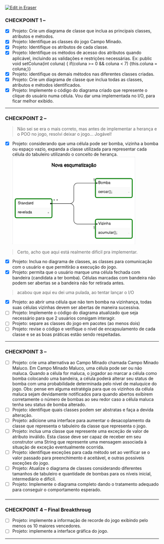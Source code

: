 <p><a target="_blank" href="https://app.eraser.io/workspace/r0Ycd1dM9fH9k5vtRZ8n" id="edit-in-eraser-github-link"><img alt="Edit in Eraser" src="https://firebasestorage.googleapis.com/v0/b/second-petal-295822.appspot.com/o/images%2Fgithub%2FOpen%20in%20Eraser.svg?alt=media&amp;token=968381c8-a7e7-472a-8ed6-4a6626da5501"></a></p>

### CHECKPOINT 1 –
- [x] Projeto: Crie um diagrama de classe que inclua as principais classes, atributos e métodos. 
- [x] Projeto: Identifique as classes do jogo Campo Minado. 
- [x] Projeto: Identifique os atributos de cada classe. 
- [x] Projeto: Identifique os métodos de acesso dos atributos quando aplicável, incluindo as validações e restrições necessárias.
Ex: public void setColuna(int coluna) { if(coluna >= 0 && coluna < 7) {this.coluna = coluna;}} 
- [x] Projeto: identifique os demais métodos nas diferentes classes criadas. 
- [x] Projeto: Crie um diagrama de classe que inclua todas as classes, atributos e métodos identificados. 
- [x] Projeto: Implemente o código do diagrama criado que represente o clique do usuário numa célula.
Vou dar uma implementada no I/O, para ficar melhor exibido. 

---

### CHECKPOINT 2 –
> Não sei se era o mais correto, mas antes de implementar a herança e o POO no jogo, resolvi deixar o jogo... Jogável!

- [x] Projeto: considerando que uma célula pode ser bomba, vizinha a bomba ou espaço vazio, expanda a classe utilizada para representar cada célula do tabuleiro utilizando o conceito de herança. 
![Figure 1](/.eraser/r0Ycd1dM9fH9k5vtRZ8n___ibsr7NFOmZXGn92bwac608CiSpo2___---figure---DpsJ1b_QDVpJiGrWjTiNv---figure---E1WrAk5PUvAwcqRu-Y96AQ.png "Figure 1")

> Certo, acho que aqui está realmente dificil pra implementar.

- [x] Projeto: Inclua no diagrama de classes, as classes para comunicação com o usuário e que permitirão a execução do jogo. 
- [x] Projeto: permita que o usuário marque uma célula fechada com bandeira (candidata a ter bomba). Células marcadas com bandeira não podem ser abertas se a bandeira não for retirada antes. 
> acabou que aqui eu dei uma pulada, ao tentar lançar o I/O

- [x] Projeto: ao abrir uma célula que não tem bomba na vizinhança, todas suas células vizinhas devem ser abertas de maneira sucessiva. 
- [ ] Projeto: Implemente o código do diagrama atualizado que seja necessário para que 2 usuários consigam interagir. 
- [ ] Projeto: separe as classes do jogo em pacotes (ao menos dois) 
- [ ] Projeto: revise o código e verifique o nível de encapsulamento de cada classe e se as boas práticas estão sendo respeitadas.
---

### CHECKPOINT 3 –
- [ ] Projeto: crie uma alternativa ao Campo Minado chamada Campo Minado Maluco. Em Campo Minado Maluco, uma célula pode ser ou não maluca. Quando a célula for maluca, o jogador ao marcar a célula como bomba colocando uma bandeira, a célula poderá alterar seu status de bomba com uma probabilidade determinada pelo nível de maluquice do jogo.
 Obs: pense em alguma estratégia para que os vizinhos da célula maluca sejam devidamente notificados para quando abertos exibirem corretamente o número de bombas ao seu redor caso a célula maluca tenha seu status de bomba alterado.
- [ ] Projeto: identifique quais classes podem ser abstratas e faça a devida alteração. 
- [ ] Projeto: adicione uma interface para aumentar o desacoplamento da classe que representa o tabuleiro da classe que representa o jogo. 
- [ ] Projeto: inclua uma classe que represente uma exceção de valor de atributo inválido. Esta classe deve ser capaz de receber em seu construtor uma String que represente uma mensagem associada à situação de exceção eventualmente ocorrida. 
- [ ] Projeto: identifique exceções para cada método set ao verificar se o valor passado para preenchimento é aceitável, e outras possíveis exceções do jogo. 
- [ ] Projeto: Atualize o diagrama de classes considerando diferentes tamanhos de tabuleiro e quantidade de bombas para os níveis inicial, intermediário e difícil. 
- [ ] Projeto: Implemente o diagrama completo dando o tratamento adequado para conseguir o comportamento esperado.
### 
---

### CHECKPOINT 4 – Final Breakthroug
- [ ] Projeto: implemente a informação de recorde do jogo exibindo pelo menos os 10 maiores vencedores. 
- [ ] Projeto: implemente a interface gráfica do jogo.
---




<!--- Eraser file: https://app.eraser.io/workspace/r0Ycd1dM9fH9k5vtRZ8n --->